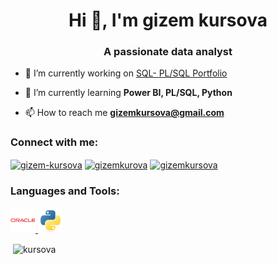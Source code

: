 <h1 align="center">Hi 👋, I'm gizem kursova</h1>
<h3 align="center">A passionate data analyst</h3>

- 🔭 I’m currently working on [SQL- PL/SQL Portfolio](https://github.com/kursova/SQL-PL-SQL-PORTFOLIO)

- 🌱 I’m currently learning **Power BI, PL/SQL, Python**

- 📫 How to reach me **gizemkursova@gmail.com**

<h3 align="left">Connect with me:</h3>
<p align="left">
<a href="https://linkedin.com/in/gizem-kursova" target="blank"><img align="center" src="https://raw.githubusercontent.com/rahuldkjain/github-profile-readme-generator/master/src/images/icons/Social/linked-in-alt.svg" alt="gizem-kursova" height="30" width="40" /></a>
<a href="https://kaggle.com/gizemkurova" target="blank"><img align="center" src="https://raw.githubusercontent.com/rahuldkjain/github-profile-readme-generator/master/src/images/icons/Social/kaggle.svg" alt="gizemkurova" height="30" width="40" /></a>
<a href="https://www.hackerrank.com/gizemkursova" target="blank"><img align="center" src="https://raw.githubusercontent.com/rahuldkjain/github-profile-readme-generator/master/src/images/icons/Social/hackerrank.svg" alt="gizemkursova" height="30" width="40" /></a>
</p>

<h3 align="left">Languages and Tools:</h3>
<p align="left"> <a href="https://www.oracle.com/" target="_blank" rel="noreferrer"> <img src="https://raw.githubusercontent.com/devicons/devicon/master/icons/oracle/oracle-original.svg" alt="oracle" width="40" height="40"/> </a> <a href="https://www.python.org" target="_blank" rel="noreferrer"> <img src="https://raw.githubusercontent.com/devicons/devicon/master/icons/python/python-original.svg" alt="python" width="40" height="40"/> </a> </p>

<p>&nbsp;<img align="center" src="https://github-readme-stats.vercel.app/api?username=kursova&show_icons=true&locale=en" alt="kursova" /></p>

